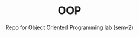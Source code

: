 <h1 align="center">OOP</h1>
<div align="center">Repo for Object Oriented Programming lab (sem-2)</div>

